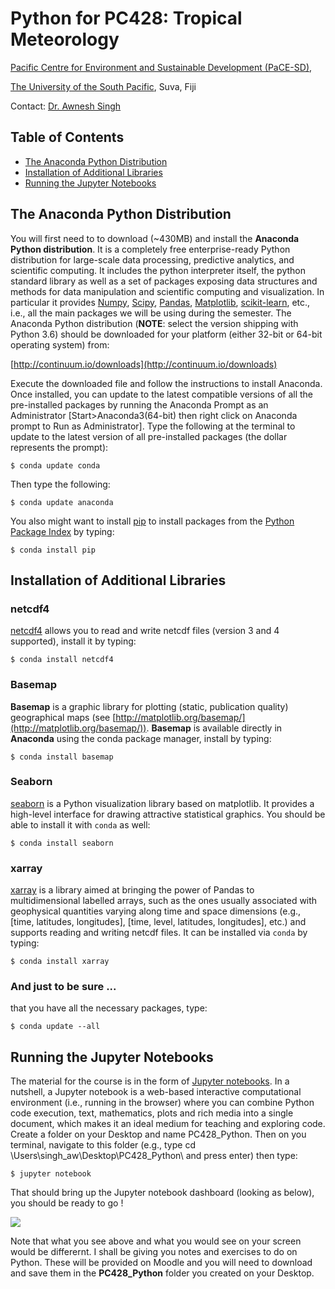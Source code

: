# Python for PC428: Tropical Meteorology

[Pacific Centre for Environment and Sustainable Development (PaCE-SD)](http://pace.usp.ac.fj/),

[The University of the South Pacific](http://www.usp.ac.fj), Suva, Fiji

Contact: [Dr. Awnesh Singh](mailto:awnesh.singh@usp.ac.fj)


## Table of Contents

- [The Anaconda Python Distribution](#the-anaconda-python-distribution)
- [Installation of Additional Libraries](#installation-of-additional-libraries)
- [Running the Jupyter Notebooks](#running-the-jupyter-notebooks)


## The Anaconda Python Distribution

You will first need to to download (~430MB) and install the **Anaconda Python distribution**. It is a completely free enterprise-ready Python distribution for large-scale data processing, predictive analytics, and scientific computing. It includes the python interpreter itself, the python standard library as well as a set of packages exposing data structures and methods for data manipulation and scientific computing and visualization. In particular it provides [Numpy](http://www.numpy.org/), [Scipy](http://www.scipy.org/), [Pandas](http://pandas.pydata.org/), [Matplotlib](http://matplotlib.org/), [scikit-learn](http://scikit-learn.org/stable/), etc., i.e., all the main packages we will be using during the semester. The Anaconda Python distribution (**NOTE**: select the version shipping with Python 3.6) should be downloaded for your platform (either 32-bit or 64-bit operating system) from:

[http://continuum.io/downloads](http://continuum.io/downloads)

Execute the downloaded file and follow the instructions to install Anaconda. Once installed, you can update to the latest compatible versions of all the pre-installed packages by running the Anaconda Prompt as an Administrator [Start>Anaconda3(64-bit) then right click on Anaconda prompt to Run as Administrator]. Type the following at the terminal to update to the latest version of all pre-installed packages (the dollar represents the prompt):

```
$ conda update conda
```

Then type the following:

```
$ conda update anaconda
```

You also might want to install [pip](https://github.com/pypa/pip) to install packages from the [Python Package Index](http://pypi.python.org/pypi) by typing:

```
$ conda install pip
```

## Installation of Additional Libraries

### netcdf4

[netcdf4](https://github.com/Unidata/netcdf4-python) allows you to read and write netcdf files (version 3 and 4 supported), install it by typing:

```
$ conda install netcdf4
```

### Basemap

**Basemap** is a graphic library for plotting (static, publication quality) geographical maps (see [http://matplotlib.org/basemap/](http://matplotlib.org/basemap/)). **Basemap** is available directly in **Anaconda** using the conda package manager, install by typing:

```
$ conda install basemap
```

### Seaborn

[seaborn](http://web.stanford.edu/~mwaskom/software/seaborn/) is a Python visualization library based on matplotlib. It provides a high-level interface for drawing attractive statistical graphics. You should be able to install it with ```conda``` as well:

```
$ conda install seaborn
```

### xarray

[xarray](https://github.com/xarray/xarray) is a library aimed at bringing the power of Pandas to multidimensional labelled arrays, such as the ones usually associated with geophysical quantities varying along time and space dimensions (e.g., [time, latitudes, longitudes], [time, level, latitudes, longitudes], etc.) and supports reading and writing netcdf files. It can be installed via `conda` by typing:

```
$ conda install xarray
```

### And just to be sure ...

that you have all the necessary packages, type:

```
$ conda update --all
```

## Running the Jupyter Notebooks

The material for the course is in the form of [Jupyter notebooks](http://jupyter-notebook-beginner-guide.readthedocs.io/en/latest/what_is_jupyter.html). In a nutshell, a Jupyter notebook is a web-based interactive computational environment (i.e., running in the browser) where you can combine Python code execution, text, mathematics, plots and rich media into a single document, which makes it an ideal medium for teaching and exploring code. Create a folder on your Desktop and name PC428_Python. Then on you terminal, navigate to this folder (e.g., type cd \Users\singh_aw\Desktop\PC428_Python\ and press enter) then type:

```
$ jupyter notebook
```

That should bring up the Jupyter notebook dashboard (looking as below), you should be ready to go !

![](http://nbviewer.ipython.org/github/nicolasfauchereau/Python-for-data-analysis-and-visualisation/blob/master/session_1/notebooks/images/ipython_dashboard.png)

Note that what you see above and what you would see on your screen would be differernt. I shall be giving you notes and exercises to do on Python. These will be provided on Moodle and you will need to download and save them in the **PC428_Python** folder you created on your Desktop.

